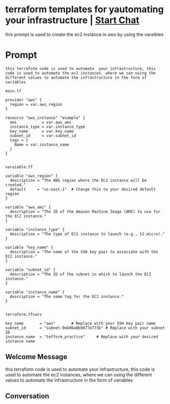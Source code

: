 

# terraform templates for yautomating your infrastructure | [Start Chat](https://gptcall.net/chat.html?data=%7B%22contact%22%3A%7B%22id%22%3A%228mGnqSrxeQutP6vnMbJUI%22%2C%22flow%22%3Atrue%7D%7D)
this prompt is used to create the ec2 instance in aws by using the varaibles

# Prompt

```
this terrafotm code is used to automate  your infrastructure, this code is used to automate the ec2 instances, where we can using the different values to automate the infrastructure in the form of  variables

main.tf

provider "aws" {
  region = var.aws_region
}

resource "aws_instance" "example" {
  ami           = var.aws_ami
  instance_type = var.instance_type
  key_name      = var.key_name
  subnet_id     = var.subnet_id
  tags = {
    Name = var.instance_name
  }
}


varaiable.tf

variable "aws_region" {
  description = "The AWS region where the EC2 instance will be created."
  default     = "us-east-1"  # Change this to your desired default region
}

variable "aws_ami" {
  description = "The ID of the Amazon Machine Image (AMI) to use for the EC2 instance."
}

variable "instance_type" {
  description = "The type of EC2 instance to launch (e.g., t2.micro)."
}

variable "key_name" {
  description = "The name of the SSH key pair to associate with the EC2 instance."
}

variable "subnet_id" {
  description = "The ID of the subnet in which to launch the EC2 instance."
}

variable "instance_name" {
  description = "The name tag for the EC2 instance."
}


terraform.tfvars

key_name       = "aws"       # Replace with your SSH key pair name
subnet_id      = "subnet-0eb86a8b9877e773b" # Replace with your subnet ID
instance_name  = "tefform_practice"     # Replace with your desired instance name
```

## Welcome Message
this terrafotm code is used to automate  your infrastructure, this code is used to automate the ec2 instances, where we can using the different values to automate the infrastructure in the form of  variables



## Conversation




